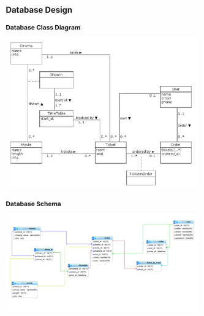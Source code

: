 ## Database Design
### Database Class Diagram

![Database Class Diagram](./db-class-diagram.png)

### Database Schema

![Database Schema](./db-schema.png)
